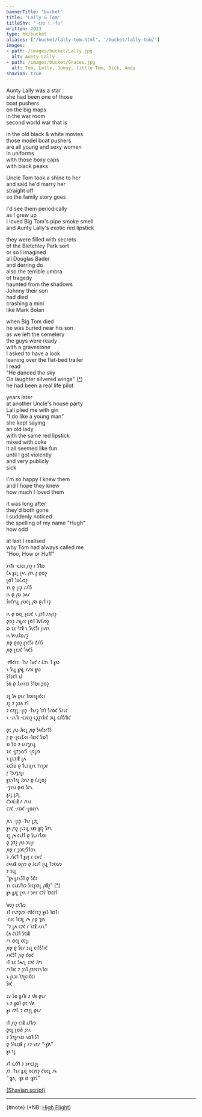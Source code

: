 ```yaml
---
bannerTitle: "bucket" 
title: "Lally & Tom"
titleShv: "·𐑤𐑨𐑤𐑦 𐑯 ·𐑑𐑪𐑥"
written: 2023
type: hk/bucket
aliases: ['/bucket/lally-tom.html', '/bucket/lally-tom/']
images:
- path: /images/bucket/Lally.jpg 
  alt: Aunty Lally
- path: /images/bucket/Graces.jpg 
  alt: Tom, Lally, Jonny, little Tom, Dick, Andy
shavian: true
---
```


<div class="latin">

Aunty Lally was a star  
she had been one of those  
boat pushers  
on the big maps  
in the war room  
second world war that is  

in the old black & white movies  
those model boat pushers  
are all young and sexy women  
in uniforms  
with those boxy caps  
with black peaks 

Uncle Tom took a shine to her  
and said he'd marry her  
straight off  
so the family story goes  

I'd see them periodically  
as I grew up  
I loved Big Tom's pipe smoke smell  
and Aunty Lally's exotic red lipstick  

they were filled with secrets  
of the Bletchley Park sort  
or so I imagined  
all Douglas Bader  
and derring do  
also the terrible umbra  
of tragedy  
haunted from the shadows  
Johnny their son  
had died  
crashing a mini  
like Mark Bolan  

when Big Tom died  
he was buried near his son  
as we left the cemetery  
the guys were ready  
with a gravestone  
I asked to have a look  
leaning over the flat-bed trailer  
I read  
"He danced the sky  
On laughter silvered wings" ([*](#note))  
he had been a real life pilot  

years later  
at another Uncle's house party  
Lall plied me with gin  
"I do like a young man"  
she kept saying  
an old lady  
with the same red lipstick  
mixed with coke  
it all seemed like fun  
until I got violently  
and very publicly  
sick  

I'm so happy I knew them  
and I hope they knew  
how much I loved them  

it was long after  
they'd both gone  
I suddenly noticed  
the spelling of my name "Hugh"  
how odd  

at last I realised  
why Tom had always called me  
"Hoo, How or Huff"

</div>

<div class="shavian">

𐑨𐑯𐑑𐑦 ·𐑤𐑨𐑤𐑦 𐑢𐑪𐑟 𐑩 𐑕𐑑𐑸  
𐑖𐑰 𐑣𐑨𐑛 𐑚𐑰𐑯 𐑢𐑳𐑯 𐑝 𐑞𐑴𐑟  
𐑚𐑴𐑑 𐑐𐑫𐑖𐑼𐑟  
𐑪𐑯 𐑞 𐑚𐑦𐑜 𐑥𐑨𐑐𐑕  
𐑦𐑯 𐑞 𐑢𐑹 𐑮𐑵𐑥  
𐑕𐑧𐑒𐑩𐑯𐑛 𐑢𐑻𐑤𐑛 𐑢𐑹 𐑞𐑨𐑑 𐑦𐑟  
  
𐑦𐑯 𐑞 𐑴𐑤𐑛 𐑚𐑤𐑨𐑒 𐑯 𐑢𐑲𐑑 𐑥𐑵𐑝𐑦𐑟  
𐑞𐑴𐑟 𐑥𐑪𐑛𐑩𐑤 𐑚𐑴𐑑 𐑐𐑫𐑖𐑼𐑟  
𐑸 𐑷𐑤 𐑘𐑳𐑙 𐑯 𐑕𐑧𐑒𐑕𐑦 𐑢𐑦𐑥𐑦𐑯  
𐑦𐑯 𐑿𐑯𐑦𐑓𐑹𐑥𐑟  
𐑢𐑦𐑞 𐑞𐑴𐑟 𐑚𐑪𐑒𐑕𐑦 𐑒𐑨𐑐𐑕  
𐑢𐑦𐑞 𐑚𐑤𐑨𐑒 𐑐𐑰𐑒𐑕  
  
·𐑳𐑙𐑒𐑩𐑤 ·𐑑𐑪𐑥 𐑑𐑫𐑒 𐑩 𐑖𐑲𐑯 𐑑 𐑣𐑻  
𐑯 𐑕𐑧𐑛 𐑣𐑰𐑛 𐑥𐑨𐑮𐑦 𐑣𐑻  
𐑕𐑑𐑮𐑱𐑑 𐑪𐑓  
𐑕𐑴 𐑞 𐑓𐑨𐑥𐑩𐑤𐑦 𐑕𐑑𐑹𐑦 𐑜𐑴𐑟  
  
𐑲𐑛 𐑕𐑰 𐑞𐑧𐑥 𐑐𐑽𐑦𐑪𐑛𐑦𐑒𐑤𐑦  
𐑨𐑟 𐑲 𐑜𐑮𐑵 𐑳𐑐  
𐑲 𐑤𐑳𐑝𐑛 ·𐑚𐑦𐑜 ·𐑑𐑪𐑥𐑟 𐑐𐑲𐑐 𐑕𐑥𐑴𐑒 𐑕𐑥𐑧𐑤  
𐑯 ·𐑨𐑯𐑑𐑦 ·𐑤𐑨𐑤𐑦𐑟 𐑧𐑜𐑟𐑪𐑑𐑦𐑒 𐑮𐑧𐑛 𐑤𐑦𐑐𐑕𐑑𐑦𐑒  
  
𐑞𐑱 𐑢𐑻 𐑓𐑦𐑤𐑛 𐑢𐑦𐑞 𐑕𐑰𐑒𐑮𐑩𐑑𐑕  
𐑝 𐑞 ·𐑚𐑤𐑧𐑗𐑤𐑦 ·𐑐𐑸𐑒 𐑕𐑹𐑑  
𐑹 𐑕𐑴 𐑲 𐑦𐑥𐑨𐑡𐑦𐑯𐑛  
𐑷𐑤 ·𐑛𐑳𐑜𐑤𐑩𐑕 ·𐑚𐑱𐑛𐑼  
𐑯 𐑛𐑧𐑮𐑦𐑙 𐑛𐑵  
𐑷𐑤𐑕𐑴 𐑞 𐑑𐑧𐑮𐑦𐑚𐑩𐑤 𐑳𐑥𐑚𐑮𐑩  
𐑝 𐑑𐑮𐑨𐑡𐑩𐑛𐑦  
𐑣𐑷𐑯𐑑𐑩𐑛 𐑓𐑮𐑪𐑥 𐑞 𐑖𐑨𐑛𐑴𐑟  
·𐑡𐑪𐑯𐑦 𐑞𐑺 𐑕𐑳𐑯  
𐑣𐑨𐑛 𐑛𐑲𐑛  
𐑒𐑮𐑨𐑖𐑦𐑙 𐑩 𐑥𐑦𐑯𐑦  
𐑤𐑲𐑒 ·𐑥𐑸𐑒 ·𐑚𐑴𐑤𐑩𐑯  
  
𐑢𐑧𐑯 ·𐑚𐑦𐑜 ·𐑑𐑪𐑥 𐑛𐑲𐑛  
𐑣𐑰 𐑢𐑪𐑟 𐑚𐑧𐑮𐑦𐑛 𐑯𐑽 𐑣𐑦𐑟 𐑕𐑳𐑯  
𐑨𐑟 𐑢𐑰 𐑤𐑧𐑓𐑑 𐑞 𐑕𐑧𐑥𐑩𐑑𐑼𐑦  
𐑞 𐑜𐑲𐑟 𐑢𐑻 𐑮𐑧𐑛𐑦  
𐑢𐑦𐑞 𐑩 𐑜𐑮𐑱𐑝𐑕𐑑𐑴𐑯  
𐑲 𐑨𐑕𐑒𐑑 𐑑 𐑣𐑨𐑝 𐑩 𐑤𐑫𐑒  
𐑤𐑰𐑯𐑦𐑙 𐑴𐑝𐑼 𐑞 𐑓𐑤𐑨𐑑 𐑚𐑧𐑛 𐑑𐑮𐑱𐑤𐑼  
𐑲 𐑮𐑧𐑛  
“𐑣𐑰 𐑛𐑨𐑯𐑕𐑑 𐑞 𐑕𐑒𐑲  
𐑪𐑯 𐑤𐑨𐑭𐑓𐑑𐑼 𐑕𐑦𐑤𐑝𐑼𐑛 𐑢𐑦𐑙𐑟” ([*](#note))   
𐑣𐑰 𐑣𐑨𐑛 𐑚𐑰𐑯 𐑩 𐑮𐑾𐑤 𐑤𐑲𐑓 𐑐𐑲𐑤𐑩𐑑  
  
𐑘𐑽𐑟 𐑤𐑱𐑑𐑼  
𐑨𐑑 𐑩𐑯𐑳𐑞𐑼 ·𐑳𐑙𐑒𐑩𐑤𐑟 𐑣𐑬𐑕 𐑐𐑸𐑑𐑦  
·𐑤𐑨𐑤 𐑐𐑤𐑲𐑛 𐑥𐑰 𐑢𐑦𐑞 𐑡𐑦𐑯  
“𐑲 𐑛𐑵 𐑤𐑲𐑒 𐑩 𐑘𐑳𐑙 𐑥𐑨𐑯”  
𐑖𐑰 𐑒𐑧𐑐𐑑 𐑕𐑱𐑦𐑙  
𐑩𐑯 𐑴𐑤𐑛 𐑤𐑱𐑛𐑦  
𐑢𐑦𐑞 𐑞 𐑕𐑱𐑥 𐑮𐑧𐑛 𐑤𐑦𐑐𐑕𐑑𐑦𐑒  
𐑥𐑦𐑒𐑕𐑑 𐑢𐑦𐑞 𐑒𐑴𐑒  
𐑦𐑑 𐑷𐑤 𐑕𐑰𐑥𐑛 𐑤𐑲𐑒 𐑓𐑳𐑯  
𐑩𐑯𐑑𐑦𐑤 𐑲 𐑜𐑪𐑑 𐑝𐑲𐑩𐑤𐑩𐑯𐑑𐑤𐑦  
𐑯 𐑝𐑧𐑮𐑦 𐑐𐑳𐑚𐑤𐑦𐑒𐑤𐑦  
𐑕𐑦𐑒  
  
𐑲𐑥 𐑕𐑴 𐑣𐑨𐑐𐑦 𐑲 𐑯𐑿 𐑞𐑧𐑥  
𐑯 𐑲 𐑣𐑴𐑐 𐑞𐑱 𐑯𐑿  
𐑣𐑬 𐑥𐑳𐑗 𐑲 𐑤𐑳𐑝𐑛 𐑞𐑧𐑥  
  
𐑦𐑑 𐑢𐑪𐑟 𐑤𐑪𐑙 𐑨𐑓𐑑𐑼  
𐑞𐑱𐑛 𐑚𐑴𐑔 𐑜𐑪𐑯  
𐑲 𐑕𐑳𐑛𐑩𐑯𐑤𐑦 𐑯𐑴𐑑𐑦𐑕𐑑  
𐑞 𐑕𐑐𐑧𐑤𐑦𐑙 𐑝 𐑥𐑲 𐑯𐑱𐑥 “·𐑣𐑿”  
𐑣𐑬 𐑪𐑛  
  
𐑨𐑑 𐑤𐑨𐑕𐑑 𐑲 𐑮𐑾𐑤𐑲𐑟𐑛  
𐑢𐑲 ·𐑑𐑪𐑥 𐑣𐑨𐑛 𐑷𐑤𐑢𐑱𐑟 𐑒𐑷𐑤𐑛 𐑥𐑰  
“·𐑣𐑵, ·𐑣𐑬 𐑹 ·𐑣𐑳𐑓”  

[(Shavian script)](/shavian/intro)

</div>

<div class="clear">
</div>

---
{#note}
(*NB: [High Flight](https://www.poetryfoundation.org/poems/157986/high-flight-627d3cfb1e9b7)) 
